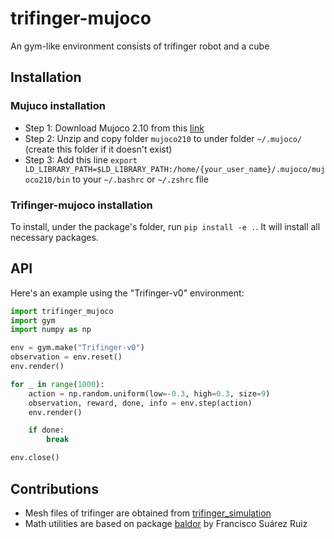 # trifinger-mujoco
An gym-like environment consists of trifinger robot and a cube

## Installation

### Mujuco installation

- Step 1: Download Mujoco 2.10 from this [link](https://github.com/deepmind/mujoco/releases/download/2.1.0/mujoco210-linux-x86_64.tar.gz)
- Step 2: Unzip and copy folder `mujoco210` to under folder `~/.mujoco/` (create this folder if it doesn't exist)
- Step 3: Add this line `export LD_LIBRARY_PATH=$LD_LIBRARY_PATH:/home/{your_user_name}/.mujoco/mujoco210/bin` to your `~/.bashrc` or `~/.zshrc` file

### Trifinger-mujoco installation
To install, under the package's folder, run `pip install -e .`. It will install all necessary packages.

## API

Here's an example using the "Trifinger-v0" environment:

```python
import trifinger_mujoco
import gym
import numpy as np

env = gym.make("Trifinger-v0")
observation = env.reset()
env.render()

for _ in range(1000):
    action = np.random.uniform(low=-0.3, high=0.3, size=9)
    observation, reward, done, info = env.step(action)
    env.render()

    if done:
        break

env.close()
```

## Contributions

- Mesh files of trifinger are obtained from [trifinger_simulation](https://github.com/open-dynamic-robot-initiative/trifinger_simulation)
- Math utilities are based on package [baldor](https://github.com/crigroup/baldor) by Francisco Suárez Ruiz
